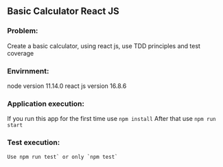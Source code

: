 ## Basic Calculator React JS 

### Problem:

Create a basic calculator, using react js, use TDD principles and test coverage

### Envirnment:
  node version 11.14.0
  react js version 16.8.6


### Application execution:
  If you run this app for the first time use `npm install`
  After that use `npm run start`
  
### Test execution:

	Use npm run test` or only `npm test`

